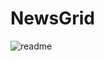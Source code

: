# NewsGrid
![readme](https://github.com/miloraddjordjevic95/news-grid/assets/49990887/f1298857-d720-4ce7-be68-b8d33f19aac3)

